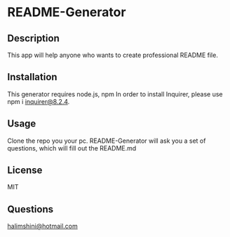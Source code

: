 # README-Generator

## Description
This app will help anyone who wants to create professional README file.
## Installation 
This generator requires node.js, npm
In order to install Inquirer, please use npm i inquirer@8.2.4.

## Usage 
Clone the  repo you your pc.
README-Generator will ask you a set of questions, which will  fill out the README.md

## License
MIT

## Questions
halimshini@hotmail.com
